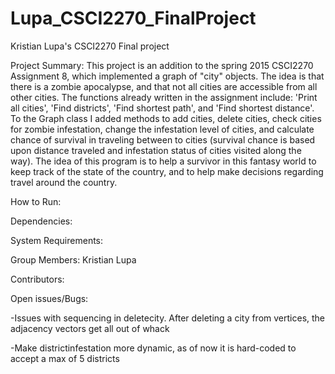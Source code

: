# Lupa_CSCI2270_FinalProject
Kristian Lupa's CSCI2270 Final project

Project Summary:
This project is an addition to the spring 2015 CSCI2270 Assignment 8, which implemented a graph of "city" objects. The idea is that there is a zombie apocalypse, and that not all cities are accessible from all other cities. The functions already written in the assignment include: 'Print all cities', 'Find districts', 'Find shortest path', and 'Find shortest distance'. To the Graph class I added methods to add cities, delete cities, check cities for zombie infestation, change the infestation level of cities, and calculate chance of survival in traveling between to cities (survival chance is based upon distance traveled and infestation status of cities visited along the way). The idea of this program is to help a survivor in this fantasy world to keep track of the state of the country, and to help make decisions regarding travel around the country.

How to Run:


Dependencies:


System Requirements:


Group Members:
Kristian Lupa

Contributors:


Open issues/Bugs:

-Issues with sequencing in deletecity. After deleting a city from vertices, the adjacency vectors get all out of whack

-Make districtinfestation more dynamic, as of now it is hard-coded to accept a max of 5 districts
